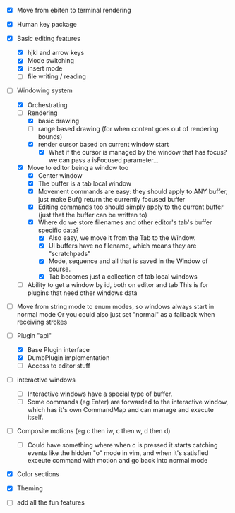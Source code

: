 - [x] Move from ebiten to terminal rendering
- [x] Human key package
- [x] Basic editing features
  - [x] hjkl and arrow keys
  - [x] Mode switching
  - [x] insert mode
  - [ ] file writing / reading
- [ ] Windowing system
  - [x] Orchestrating
  - [ ] Rendering
    - [x] basic drawing
    - [ ] range based drawing (for when content goes out of rendering bounds)
    - [x] render cursor based on current window start
      - [x] What if the cursor is managed by the window that has focus? we can pass a isFocused parameter...
  - [x] Move to editor being a window too
    - [x] Center window
    - [x] The buffer is a tab local window
    - [x] Movement commands are easy: they should apply to ANY buffer, just make Buf() return the currently focused buffer
    - [x] Editing commands too should simply apply to the current buffer (just that the buffer can be written to)
    - [x] Where do we store filenames and other editor's tab's buffer specific data?
      - [x] Also easy, we move it from the Tab to the Window.
      - [x] UI buffers have no filename, which means they are "scratchpads"
      - [x] Mode, sequence and all that is saved in the Window of course.
      - [x] Tab becomes just a collection of tab local windows
  - [ ] Ability to get a window by id, both on editor and tab
        This is for plugins that need other windows data
- [ ] Move from string mode to enum modes, so windows always start in normal mode
      Or you could also just set "normal" as a fallback when receiving strokes
- [ ] Plugin "api"
  - [x] Base Plugin interface
  - [x] DumbPlugin implementation
  - [ ] Access to editor stuff
- [ ] interactive windows
  - [ ] Interactive windows have a special type of buffer.
  - [ ] Some commands (eg Enter) are forwarded to the interactive window, which has it's own CommandMap and can manage and execute itself.
- [ ] Composite motions (eg c then iw, c then w, d then d)
  - [ ] Could have something where when c is pressed it starts catching events like the hidden "o" mode in vim, and when it's satisfied exceute command with motion and go back into normal mode 
- [x] Color sections
- [x] Theming

- [ ] add all the fun features